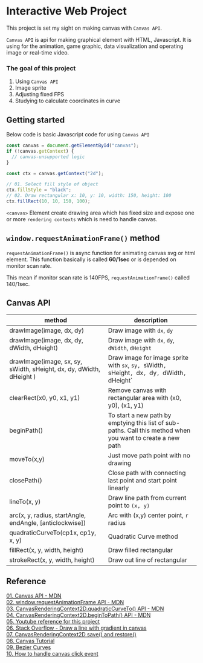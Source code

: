 # Interactive Web Project

This project is set my sight on making canvas with `Canvas API`.

`Canvas API` is api for making graphical element with HTML, Javascript. It is using for the animation, game graphic, data visualization and operating image or real-time video.

### The goal of this project

1.  Using `Canvas API`
2.  Image sprite
3.  Adjusting fixed FPS
4.  Studying to calculate coordinates in curve

## Getting started

Below code is basic Javascript code for using `Canvas API`

```javascript
const canvas = document.getElementById("canvas");
if (!canvas.getContext) {
  // canvas-unsupported logic
}

const ctx = canvas.getContext("2d");

// 01. Select fill style of object
ctx.fillStyle = "black";
// 02. Draw rectangular x: 10, y: 10, width: 150, height: 100
ctx.fillRect(10, 10, 150, 100);
```

`<canvas>` Element create drawing area which has fixed size and expose one or more `rendering contexts` which is need to handle canvas.

## `window.requestAnimationFrame()` method

`requestAnimationFrame()` is async function for animating canvas svg or html element.
This function basically is called **60/1sec** or is depended on monitor scan rate.

This mean if monitor scan rate is 140FPS, `requestAnimationFrame()` called 140/1sec.

## Canvas API

| method                                                              | description                                                                                                 |
| ------------------------------------------------------------------- | ----------------------------------------------------------------------------------------------------------- |
| drawImage(image, dx, dy)                                            | Draw image with `dx`, `dy`                                                                                  |
| drawImage(image, dx, dy, dWidth, dHeight)                           | Draw image with `dx`, `dy`, `dWidth`, `dHeight`                                                             |
| drawImage(image, sx, sy, sWidth, sHeight, dx, dy, dWidth, dHeight ) | Draw image for image sprite with `sx`, `sy, `sWidth`, `sHeight`, `dx`, `dy`, `dWidth`, `dHeight`            |
| clearRect(x0, y0, x1, y1)                                           | Remove canvas with rectangular area with (x0, y0), (x1, y1)                                                 |
| beginPath()                                                         | To start a new path by emptying this list of sub-paths. Call this method when you want to create a new path |
| moveTo(x,y)                                                         | Just move path point with no drawing                                                                        |
| closePath()                                                         | Close path with connecting last point and start point linearly                                              |
| lineTo(x, y)                                                        | Draw line path from current point to `(x, y)`                                                               |
| arc(x, y, radius, startAngle, endAngle, [anticlockwise])            | Arc with (x,y) center point, `r` radius                                                                     |
| quadraticCurveTo(cp1x, cp1y, x, y)                                  | Quadratic Curve method                                                                                      |
| fillRect(x, y, width, height)                                       | Draw filled rectangular                                                                                     |
| strokeRect(x, y, width, height)                                     | Draw out line of rectangular                                                                                |

## Reference

[01. Canvas API - MDN](https://developer.mozilla.org/ko/docs/Web/HTML/Canvas)  
[02. window.requestAnimationFrame API - MDN](https://developer.mozilla.org/ko/docs/Web/API/Window/requestAnimationFrame)  
[03. CanvasRenderingContext2D.quadraticCurveTo() API - MDN](https://developer.mozilla.org/en-US/docs/Web/API/CanvasRenderingContext2D/quadraticCurveTo)  
[04. CanvasRenderingContext2D.beginToPath() API - MDN](https://developer.mozilla.org/en-US/docs/Web/API/CanvasRenderingContext2D/beginPath)  
[05. Youtube reference for this project](https://www.youtube.com/watch?v=hCHL7sydzn0&t=264s)  
[06. Stack Overflow - Draw a line with gradient in canvas ](https://stackoverflow.com/questions/45789186/draw-a-line-with-gradient-in-canvas)  
[07. CanvasRenderingContext2D save() and restore() ](https://www.tutorialspoint.com/What-are-save-and-restore-methods-in-HTML5-Canvas)  
[08. Canvas Tutorial](https://developer.mozilla.org/ko/docs/Web/HTML/Canvas/Tutorial)  
[09. Bezier Curves](https://en.wikipedia.org/wiki/B%C3%A9zier_curve#:~:text=A%20B%C3%A9zier%20curve%20)  
[10. How to handle canvas click event](https://webisfree.com/2018-05-31/[html5]-canvas-%EC%9A%94%EC%86%8C%EC%9D%98-%EB%8F%84%ED%98%95%EC%97%90-%ED%81%B4%EB%A6%AD-%EC%9D%B4%EB%B2%A4%ED%8A%B8-%EC%82%AC%EC%9A%A9%ED%95%98%EB%8A%94-%EB%B0%A9%EB%B2%95)
